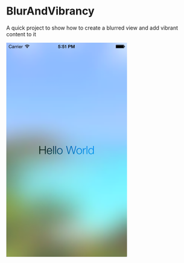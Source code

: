 BlurAndVibrancy
===============

A quick project to show how to create a blurred view and add vibrant content to it

![Screenshot](https://raw.githubusercontent.com/petec-wwdc-2014/BlurAndVibrancy/master/screenshot.png)
